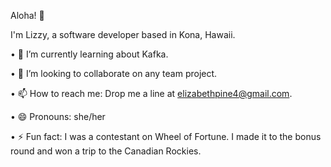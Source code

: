 Aloha! 🤙

I'm Lizzy, a software developer based in Kona, Hawaii.

• 🌱 I’m currently learning about Kafka.

• 👯 I’m looking to collaborate on any team project.

• 📫 How to reach me: Drop me a line at elizabethpine4@gmail.com.

• 😄 Pronouns: she/her

• ⚡ Fun fact: I was a contestant on Wheel of Fortune. I made it to the bonus round and won a trip to the Canadian Rockies.
